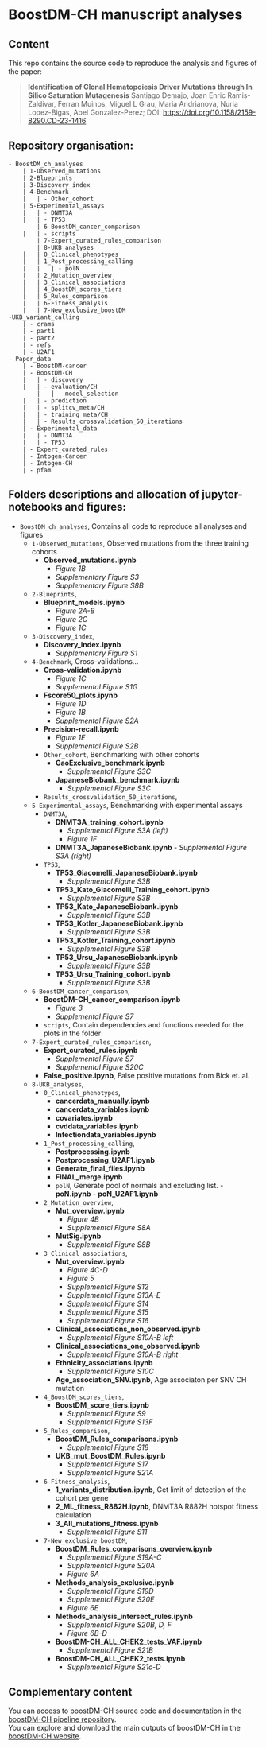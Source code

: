# BoostDM-CH manuscript analyses

## Content

This repo contains the source code to reproduce the analysis and figures of the paper:

> **Identification of Clonal Hematopoiesis Driver Mutations through In Silico Saturation Mutagenesis**
  Santiago Demajo, Joan Enric Ramis-Zaldivar, Ferran Muinos, Miguel L Grau, Maria Andrianova, Nuria Lopez-Bigas,
  Abel Gonzalez-Perez; DOI: https://doi.org/10.1158/2159-8290.CD-23-1416

## Repository organisation:  
```
- BoostDM_ch_analyses
	| 1-Observed_mutations 
	| 2-Blueprints  
	| 3-Discovery_index
	| 4-Benchmark
	|   | - Other_cohort
   	| 5-Experimental_assays
	|   | - DNMT3A
	|   | - TP53
    	| 6-BoostDM_cancer_comparison
	|   | - scripts
    	| 7-Expert_curated_rules_comparison
    	| 8-UKB_analyses
	|   | 0_Clinical_phenotypes
	|   | 1_Post_processing_calling
	|   |   | - polN
	|   | 2_Mutation_overview
	|   | 3_Clinical_associations
	|   | 4_BoostDM_scores_tiers
	|   | 5_Rules_comparison
	|   | 6-Fitness_analysis
	|   | 7-New_exclusive_boostDM
-UKB_variant_calling
	| - crams
	| - part1
	| - part2
	| - refs
	| - U2AF1
- Paper_data
	| - BoostDM-cancer
	| - BoostDM-CH
	|   | - discovery	
	|   | - evaluation/CH
    	|   | - model_selection
	|   | - prediction
	|   | - splitcv_meta/CH
	|   | - training_meta/CH
	|   | - Results_crossvalidation_50_iterations
	| - Experimental_data
	|   | - DNMT3A
	|   | - TP53
	| - Expert_curated_rules
	| - Intogen-Cancer
	| - Intogen-CH
	| - pfam
```

## Folders descriptions and allocation of jupyter-notebooks and figures:  
- ```BoostDM_ch_analyses```, Contains all code to reproduce all analyses and figures 
    - ```1-Observed_mutations```, Observed mutations from the three training cohorts
    	- 	**Observed_mutations.ipynb**
     		- 	*Figure 1B*
      		- 	*Supplementary Figure S3*
      		- 	*Supplementary Figure S8B*
    - ```2-Blueprints```,
    	-	**Blueprint_models.ipynb**
     		-	*Figure 2A-B*
      		-	*Figure 2C*
      		-	*Figure 1C*
    - ```3-Discovery_index```,
    	-	**Discovery_index.ipynb**
     		-	*Supplementary Figure S1*
    - ```4-Benchmark```, Cross-validations...
    	-	**Cross-validation.ipynb**
     		-	*Figure 1C*
      		-	*Supplemental Figure S1G*
      	-	**Fscore50_plots.ipynb**
      		-	*Figure 1D*
      		-	*Figure 1B*
      		-	*Supplemental Figure S2A*
      	-	**Precision-recall.ipynb**
      		-	*Figure 1E*
      		-	*Supplemental Figure S2B*
        -	```Other_cohort```, Benchmarking with other cohorts
        	-	**GaoExclusive_benchmark.ipynb**
         		-	*Supplemental Figure S3C*
          	-	**JapaneseBiobank_benchmark.ipynb**
           		-	*Supplemental Figure S3C*
        -	```Results_crossvalidation_50_iterations```,
    - ```5-Experimental_assays```, Benchmarking with experimental assays
        -	```DNMT3A```,
        	-	**DNMT3A_training_cohort.ipynb**
         		-	*Supplemental Figure S3A (left)*
          		-	*Figure 1F*
           	-	**DNMT3A_JapaneseBiobank.ipynb**
            		-	*Supplemental Figure S3A (right)*
        -	```TP53```,
        	-	**TP53_Giacomelli_JapaneseBiobank.ipynb**
        		-	*Supplemental Figure S3B*
        	-	**TP53_Kato_Giacomelli_Training_cohort.ipynb**
        		-	*Supplemental Figure S3B*
        	-	**TP53_Kato_JapaneseBiobank.ipynb**
        		-	*Supplemental Figure S3B*
        	-	**TP53_Kotler_JapaneseBiobank.ipynb**
        		-	*Supplemental Figure S3B*
        	-	**TP53_Kotler_Training_cohort.ipynb**
        		-	*Supplemental Figure S3B*
        	-	**TP53_Ursu_JapaneseBiobank.ipynb**
        		-	*Supplemental Figure S3B*
        	-	**TP53_Ursu_Training_cohort.ipynb**
        		-	*Supplemental Figure S3B*
    - ```6-BoostDM_cancer_comparison```,
        -	**BoostDM-CH_cancer_comparison.ipynb**
      		-	*Figure 3*
        	-	*Supplemental Figure S7*
        - 	```scripts```, Contain dependencies and functions needed for the plots in the folder
    - ```7-Expert_curated_rules_comparison```,
    	-	**Expert_curated_rules.ipynb**
    		-	*Supplemental Figure S7*
      		-	*Supplemental Figure S20C*
    	-	**False_positive.ipynb**, False positive mutations from Bick et. al.
    - ```8-UKB_analyses```,
    	- ```0_Clinical_phenotypes```,
        	-	**cancerdata_manually.ipynb**
        	-	**cancerdata_variables.ipynb**
        	-	**covariates.ipynb**
        	-	**cvddata_variables.ipynb**
			-	**Infectiondata_variables.ipynb**
    	- ```1_Post_processing_calling```,
        	-	**Postprocessing.ipynb**
        	-	**Postprocessing_U2AF1.ipynb**
        	-	**Generate_final_files.ipynb**
        	-	**FINAL_merge.ipynb**
         	-	```polN```, Generate pool of normals and excluding list.
            		-	**poN.ipynb**
            		-	**poN_U2AF1.ipynb**
        - ```2_Mutation_overview```,
        	-	**Mut_overview.ipynb**
        		-	*Figure 4B*
        		-	*Supplemental Figure S8A*
        	-	**MutSig.ipynb**
        		-	*Supplemental Figure S8B*
        - ```3_Clinical_associations```,
        	-	**Mut_overview.ipynb**
        		-	*Figure 4C-D*
        		-	*Figure 5*
        		-	*Supplemental Figure S12*
        		-	*Supplemental Figure S13A-E*
        		-	*Supplemental Figure S14*
        		-	*Supplemental Figure S15*
        		-	*Supplemental Figure S16*
        	-	**Clinical_associations_non_observed.ipynb**
        		-	*Supplemental Figure S10A-B left*
        	-	**Clinical_associations_one_observed.ipynb**
        		-	*Supplemental Figure S10A-B right*
        	-	**Ethnicity_associations.ipynb**
        		-	*Supplemental Figure S10C*
        	-	**Age_association_SNV.ipynb**, Age associaton per SNV CH mutation
        - ```4_BoostDM_scores_tiers```,
        	-	**BoostDM_score_tiers.ipynb**
        		-	*Supplemental Figure S9*
        		-	*Supplemental Figure S13F*
        - ```5_Rules_comparison```,
        	-	**BoostDM_Rules_comparisons.ipynb**
        		-	*Supplemental Figure S18*
        	-	**UKB_mut_BoostDM_Rules.ipynb**
        		-	*Supplemental Figure S17*
        		-	*Supplemental Figure S21A*
        - ```6-Fitness_analysis```,
        	-	**1_variants_distribution.ipynb**, Get limit of detection of the cohort per gene
        	-	**2_ML_fitness_R882H.ipynb**, DNMT3A R882H hotspot fitness calculation
        	-	**3_All_mutations_fitness.ipynb**
        		-	*Supplemental Figure S11*
        - ```7-New_exclusive_boostDM```,
        	-	**BoostDM_Rules_comparisons_overview.ipynb**
        		-	*Supplemental Figure S19A-C*
        		-	*Supplemental Figure S20A*
        		-	*Figure 6A*
        	-	**Methods_analysis_exclusive.ipynb**
        		-	*Supplemental Figure S19D*
        		-	*Supplemental Figure S20E*
        		-	*Figure 6E*
        	-	**Methods_analysis_intersect_rules.ipynb**
        		-	*Supplemental Figure S20B, D, F*
        		-	*Figure 6B-D*
        	-	**BoostDM-CH_ALL_CHEK2_tests_VAF.ipynb**
        		-	*Supplemental Figure S21B*
        	-	**BoostDM-CH_ALL_CHEK2_tests.ipynb**
        		-	*Supplemental Figure S21c-D*



## Complementary content

You can access to boostDM-CH source code and documentation in the [boostDM-CH pipeline repository](https://github.com/bbglab/boostdm-pipeline/tree/1.0.1-ch).<br>
You can explore and download the main outputs of boostDM-CH in the [boostDM-CH website](https://www.intogen.org/ch/boostdm/search).<br>

